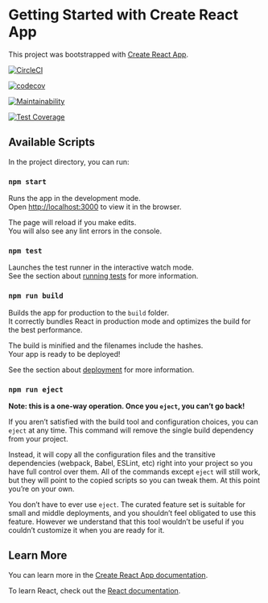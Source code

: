 # Getting Started with Create React App

This project was bootstrapped with [Create React App](https://github.com/facebook/create-react-app).

[![CircleCI](https://dl.circleci.com/status-badge/img/gh/Abdullah-waqas/rps-game/tree/master.svg?style=svg)](https://dl.circleci.com/status-badge/redirect/gh/Abdullah-waqas/rps-game/tree/master)

[![codecov](https://codecov.io/gh/Abdullah-waqas/rps-game/branch/master/graph/badge.svg?token=67LBrlmI1R)](https://codecov.io/gh/Abdullah-waqas/rps-game)

[![Maintainability](https://api.codeclimate.com/v1/badges/509e352b30a6f1d7cc3b/maintainability)](https://codeclimate.com/github/Abdullah-waqas/rps-game/maintainability)

[![Test Coverage](https://api.codeclimate.com/v1/badges/509e352b30a6f1d7cc3b/test_coverage)](https://codeclimate.com/github/Abdullah-waqas/rps-game/test_coverage)

## Available Scripts

In the project directory, you can run:

### `npm start`

Runs the app in the development mode.\
Open [http://localhost:3000](http://localhost:3000) to view it in the browser.

The page will reload if you make edits.\
You will also see any lint errors in the console.

### `npm test`

Launches the test runner in the interactive watch mode.\
See the section about [running tests](https://facebook.github.io/create-react-app/docs/running-tests) for more information.

### `npm run build`

Builds the app for production to the `build` folder.\
It correctly bundles React in production mode and optimizes the build for the best performance.

The build is minified and the filenames include the hashes.\
Your app is ready to be deployed!

See the section about [deployment](https://facebook.github.io/create-react-app/docs/deployment) for more information.

### `npm run eject`

**Note: this is a one-way operation. Once you `eject`, you can’t go back!**

If you aren’t satisfied with the build tool and configuration choices, you can `eject` at any time. This command will remove the single build dependency from your project.

Instead, it will copy all the configuration files and the transitive dependencies (webpack, Babel, ESLint, etc) right into your project so you have full control over them. All of the commands except `eject` will still work, but they will point to the copied scripts so you can tweak them. At this point you’re on your own.

You don’t have to ever use `eject`. The curated feature set is suitable for small and middle deployments, and you shouldn’t feel obligated to use this feature. However we understand that this tool wouldn’t be useful if you couldn’t customize it when you are ready for it.

## Learn More

You can learn more in the [Create React App documentation](https://facebook.github.io/create-react-app/docs/getting-started).

To learn React, check out the [React documentation](https://reactjs.org/).
